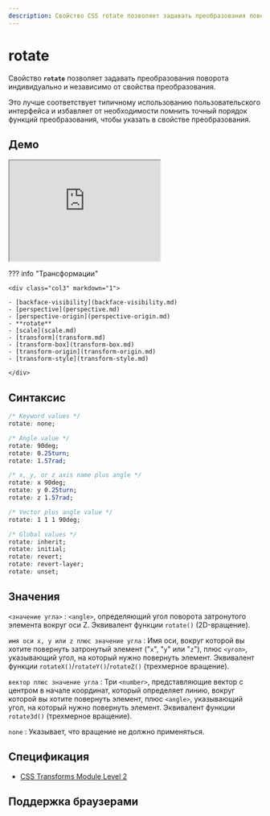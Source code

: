 ```yaml
---
description: Свойство CSS rotate позволяет задавать преобразования поворота индивидуально и независимо от свойства преобразования
---
```


# rotate

Свойство **`rotate`** позволяет задавать преобразования поворота индивидуально и независимо от свойства преобразования.

Это лучше соответствует типичному использованию пользовательского интерфейса и избавляет от необходимости помнить точный порядок функций преобразования, чтобы указать в свойстве преобразования.

## Демо

<iframe class="interactive is-default-height" height="200" src="https://interactive-examples.mdn.mozilla.net/pages/css/rotate.html" title="MDN Web Docs Interactive Example" loading="lazy" data-readystate="complete"></iframe>

??? info "Трансформации"

    <div class="col3" markdown="1">

    - [backface-visibility](backface-visibility.md)
    - [perspective](perspective.md)
    - [perspective-origin](perspective-origin.md)
    - **rotate**
    - [scale](scale.md)
    - [transform](transform.md)
    - [transform-box](transform-box.md)
    - [transform-origin](transform-origin.md)
    - [transform-style](transform-style.md)

    </div>

## Синтаксис

```css
/* Keyword values */
rotate: none;

/* Angle value */
rotate: 90deg;
rotate: 0.25turn;
rotate: 1.57rad;

/* x, y, or z axis name plus angle */
rotate: x 90deg;
rotate: y 0.25turn;
rotate: z 1.57rad;

/* Vector plus angle value */
rotate: 1 1 1 90deg;

/* Global values */
rotate: inherit;
rotate: initial;
rotate: revert;
rotate: revert-layer;
rotate: unset;
```

## Значения

`<значение угла>`
: `<angle>`, определяющий угол поворота затронутого элемента вокруг оси Z. Эквивалент функции `rotate()` (2D-вращение).

`имя оси x, y или z плюс значение угла`
: Имя оси, вокруг которой вы хотите повернуть затронутый элемент ("`x`", "`y`" или "`z`"), плюс `<угол>`, указывающий угол, на который нужно повернуть элемент. Эквивалент функции `rotateX()`/`rotateY()`/`rotateZ()` (трехмерное вращение).

`вектор плюс значение угла`
: Три `<number>`, представляющие вектор с центром в начале координат, который определяет линию, вокруг которой вы хотите повернуть элемент, плюс `<angle>`, указывающий угол, на который нужно повернуть элемент. Эквивалент функции `rotate3d()` (трехмерное вращение).

`none`
: Указывает, что вращение не должно применяться.

## Спецификация

- [CSS Transforms Module Level 2](https://w3c.github.io/csswg-drafts/css-transforms-2/#individual-transforms)

## Поддержка браузерами

<p class="ciu_embed" data-feature="mdn-css__properties__rotate" data-periods="future_1,current,past_1,past_2" data-accessible-colours="false"></p>
